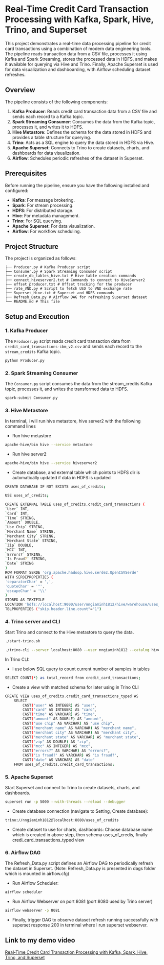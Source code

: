 # Real-Time Credit Card Transaction Processing with Kafka, Spark, Hive, Trino, and Superset

This project demonstrates a real-time data processing pipeline for credit card transactions using a combination of modern data engineering tools. The pipeline reads transaction data from a CSV file, processes it using Kafka and Spark Streaming, stores the processed data in HDFS, and makes it available for querying via Hive and Trino. Finally, Apache Superset is used for data visualization and dashboarding, with Airflow scheduling dataset refreshes.

## Overview

The pipeline consists of the following components:

1. **Kafka Producer**: Reads credit card transaction data from a CSV file and sends each record to a Kafka topic.
2. **Spark Streaming Consumer**: Consumes the data from the Kafka topic, processes it, and writes it to HDFS.
3. **Hive Metastore**: Defines the schema for the data stored in HDFS and provides a table structure for querying.
4. **Trino**: Acts as a SQL engine to query the data stored in HDFS via Hive.
5. **Apache Superset**: Connects to Trino to create datasets, charts, and dashboards for data visualization.
6. **Airflow**: Schedules periodic refreshes of the dataset in Superset.

## Prerequisites

Before running the pipeline, ensure you have the following installed and configured:

- **Kafka**: For message brokering.
- **Spark**: For stream processing.
- **HDFS**: For distributed storage.
- **Hive**: For metadata management.
- **Trino**: For SQL querying.
- **Apache Superset**: For data visualization.
- **Airflow**: For workflow scheduling.

## Project Structure

The project is organized as follows:
```
├── Producer.py # Kafka Producer script
├── Consumer.py # Spark Streaming Consumer script
├── create_db_tables_hive.txt # Hive table creation commands
├── connect_hiveserver2.txt # Commands to connect to HiveServer2
├── offset_producer.txt # Offset tracking for the producer
├── rate_VND.py # Script to fetch USD to VND exchange rate
├── Superset_Hive.txt # Superset and HDFS commands
├── Refresh_Data.py # Airflow DAG for refreshing Superset dataset
└── README.md # This file
```


## Setup and Execution

### 1. Kafka Producer

The `Producer.py` script reads credit card transaction data from `credit_card_transactions-ibm_v2.csv` and sends each record to the `stream_credits` Kafka topic.
```bash
python Producer.py
```
### 2. Spark Streaming Consumer
The `Consumer.py` script consumes the data from the stream_credits Kafka topic, processes it, and writes the transformed data to HDFS.
```bash
spark-submit Consumer.py
```

### 3. Hive Metastore
In terminal, i will run hive metastore, hive server2 with the following command lines

- Run hive metastore
``` sh
apache-hive/bin hive --service metastore
```
- Run hive server2
``` sh
apache-hive/bin hive --service hiveserver2
```
- Create database, and external table which points to HDFS dir is automatically updated if data in HDFS is updated

```bash
CREATE DATABASE IF NOT EXISTS uses_of_credits;
```
```bash
USE uses_of_credits;
```
``` bash
CREATE EXTERNAL TABLE uses_of_credits.credit_card_transactions (
`User` INT,
`Card` INT,
`Time` STRING,
`Amount` DOUBLE,
`Use Chip` STRING,
`Merchant Name` STRING,
`Merchant City` STRING,
`Merchant State` STRING,
`Zip` DOUBLE,
`MCC` INT,
`Errors?` STRING,
`Is Fraud?` STRING,
`Date` STRING
)
ROW FORMAT SERDE 'org.apache.hadoop.hive.serde2.OpenCSVSerde'
WITH SERDEPROPERTIES (
'separatorChar' = ',',
'quoteChar' = '"',
'escapeChar' = '\\'
)
STORED AS TEXTFILE
LOCATION 'hdfs://localhost:9000/user/nngiaminh1812/hive/warehouse/uses_of_credits.db/credit_card_transactions'
TBLPROPERTIES ("skip.header.line.count"="1")
```

### 4. Trino server and CLI
Start Trino and connect to the Hive metastore to query the data.
```bash
./start-trino.sh

./trino-cli --server localhost:8080 --user nngiaminh1812 --catalog hive --schema uses_of_credits
```
In Trino CLI:
- I use below SQL query to count current number of samples in tables
```bash
SELECT COUNT(*) as total_record from credit_card_transactions;
```
- Create a view with matched schema for later using in Trino CLI
```bash
CREATE VIEW uses_of_credits.credit_card_transactions_typed AS
    SELECT
        CAST("user" AS INTEGER) AS "user",
        CAST("card" AS INTEGER) AS "card",
        CAST("time" AS VARCHAR) AS "time",
        CAST("amount" AS DOUBLE) AS "amount",
        CAST("use chip" AS VARCHAR) AS "use chip",
        CAST("merchant name" AS VARCHAR) AS "merchant name",
        CAST("merchant city" AS VARCHAR) AS "merchant city",
        CAST("merchant state" AS VARCHAR) AS "merchant state",
        CAST("zip" AS DOUBLE) AS "zip",
        CAST("mcc" AS INTEGER) AS "mcc",
        CAST("errors?" AS VARCHAR) AS "errors?",
        CAST("is fraud?" AS VARCHAR) AS "is fraud?",
        CAST("date" AS VARCHAR) AS "date"
    FROM uses_of_credits.credit_card_transactions;
```
### 5. Apache Superset
Start Superset and connect to Trino to create datasets, charts, and dashboards.
```bash
superset run -p 5000 --with-threads --reload --debugger
```
- Create database connection (navigate to Setting, Create database):
```bash
trino://nngiaminh1812@localhost:8080/uses_of_credits
```
- Create dataset to use for charts, dashboards:
Choose database name which is created in above step, then schema uses_of_credis, finally credi_card_transactions_typed view

### 6. Airflow DAG
The Refresh_Data.py script defines an Airflow DAG to periodically refresh the dataset in Superset.
(Note: Refresh_Data.py is presented in dags folder which is mounted in airflow.cfg)

- Run Airflow Scheduler:
```bash
airflow scheduler
```
- Run Airflow Webserver on port 8081 (port 8080 used by Trino server)
```bash
airflow webserver -p 8081
```
- Finally, trigger DAG to observe dataset refresh running successfully with superset response 200 in terminal where I run superset webserver.

## Link to my demo video
[Real-Time Credit Card Transaction Processing with Kafka, Spark, Hive, Trino, and Superset](https://youtu.be/kPaLRgRXMuE)
